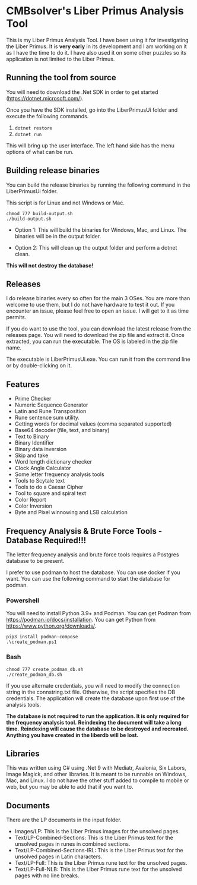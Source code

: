 # CMBsolver's Liber Primus Analysis Tool
This is my Liber Primus Analysis Tool.  I have been using it for investigating the Liber Primus.  It is **very early** in its development and I am working on it as I have the time to do it.  I have also used it on some other puzzles so its application is not limited to the Liber Primus.

## Running the tool from source
You will need to download the .Net SDK in order to get started (https://dotnet.microsoft.com/).

Once you have the SDK installed, go into the LiberPrimusUi folder and execute the following commands.

1. `dotnet restore`
2. `dotnet run`

This will bring up the user interface. The left hand side has the menu options of what can be run.

## Building release binaries
You can build the release binaries by running the following command in the LiberPrimusUi folder.

This script is for Linux and not Windows or Mac.

```
chmod 777 build-output.sh
./build-output.sh
```

- Option 1: This will build the binaries for Windows, Mac, and Linux.  The binaries will be in the output folder.

- Option 2: This will clean up the output folder and perform a dotnet clean.

**This will not destroy the database!**

## Releases
I do release binaries every so often for the main 3 OSes.  You are more than welcome to use them, but I do not have hardware to test it out.  If you encounter an issue, please feel free to open an issue.  I will get to it as time permits.

If you do want to use the tool, you can download the latest release from the releases page.  You will need to download the zip file and extract it.  Once extracted, you can run the executable.  The OS is labeled in the zip file name.

The executable is LiberPrimusUi.exe.  You can run it from the command line or by double-clicking on it.

## Features
- Prime Checker
- Numeric Sequence Generator
- Latin and Rune Transposition
- Rune sentence sum utility.
- Getting words for decimal values (comma separated supported)
- Base64 decoder (file, text, and binary)
- Text to Binary
- Binary Identifier
- Binary data inversion
- Skip and take
- Word length dictionary checker
- Clock Angle Calculator
- Some letter frequency analysis tools
- Tools to Scytale text
- Tools to do a Caesar Cipher
- Tool to square and spiral text
- Color Report
- Color Inversion
- Byte and Pixel winnowing and LSB calculation

## Frequency Analysis & Brute Force Tools - Database Required!!!
The letter frequency analysis and brute force tools requires a Postgres database to be present.

I prefer to use podman to host the database.  You can use docker if you want.  You can use the following command to start the database for podman.

### Powershell
You will need to install Python 3.9+ and Podman.  You can get Podman from https://podman.io/docs/installation.  You can get Python from https://www.python.org/downloads/.
```
pip3 install podman-compose
.\create_podman.ps1
```

### Bash
```
chmod 777 create_podman_db.sh
./create_podman_db.sh
```

If you use alternate credentials, you will need to modify the connection string in the connstring.txt file.  Otherwise, the script specifies the DB credentials.  The application will create the database upon first use of the analysis tools.

**The database is not required to run the application.  It is only required for the frequency analysis tool.**
**Reindexing the document will take a long time.**
**Reindexing will cause the database to be destroyed and recreated.  Anything you have created in the liberdb will be lost.**

## Libraries
This was written using C# using .Net 9 with Mediatr, Avalonia, Six Labors, Image Magick, and other libraries.  It is meant to be runnable on Windows, Mac, and Linux.  I do not have the other stuff added to compile to mobile or web, but you may be able to add that if you want to.

## Documents
There are the LP documents in the input folder.
- Images/LP: This is the Liber Primus images for the unsolved pages.
- Text/LP-Combined-Sections: This is the Liber Primus text for the unsolved pages in runes in combined sections.
- Text/LP-Combined-Sections-IRL: This is the Liber Primus text for the unsolved pages in Latin characters.
- Text/LP-Full: This is the Liber Primus rune text for the unsolved pages.
- Text/LP-Full-NLB: This is the Liber Primus rune text for the unsolved pages with no line breaks.